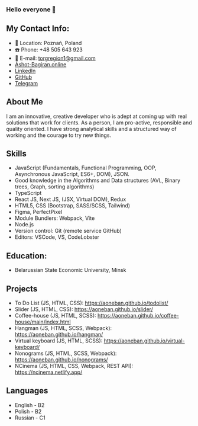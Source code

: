 ### Hello everyone 🤝

## My Contact Info:
* 🏡 Location: Poznań, Poland
* ☎️ Phone: +48 505 643 923
* 📧 E-mail: torgregion1@gmail.com
* [Ashot-Bagiran.online](https://Ashot-Bagiran.online)
* [LinkedIn](https://www.linkedin.com/in/ashot-bahiran-3a1ab022b/)
* [GitHub](https://github.com/aoneban)
* [Telegram](https://t.me/arsenal_2004)

## About Me
I am an innovative, creative developer who is adept at coming up with real solutions that work for clients. As a person, I am pro-active, responsible and quality oriented. I have strong analytical skills and a structured way of working and the courage to try new things.
## Skills
* JavaScript (Fundamentals, Functional Programming, OOP, Asynchronous JavaScript, ES6+, DOM), JSON.
* Good knowledge in the Algorithms and Data structures (AVL, Binary trees, Graph, sorting algorithms)
* TypeScript
* React JS, Next JS, (JSX, Virtual DOM), Redux
* HTML5, CSS (Bootstrap, SASS/SCSS, Tailwind)
* Figma, PerfectPixel
* Module Bundlers: Webpack, Vite
* Node.js
* Version control: Git (remote service GitHub)
* Editors: VSCode, VS, CodeLobster

## Education: 
* Belarussian State Economic University, Minsk

## Projects 
- To Do List (JS, HTML, CSS): https://aoneban.github.io/todolist/
- Slider (JS, HTML, CSS): https://aoneban.github.io/slider/
- Coffee-house (JS, HTML, SCSS): https://aoneban.github.io/coffee-house/main/index.html
- Hangman (JS, HTML, SCSS, Webpack): https://aoneban.github.io/hangman/
- Virtual keyboard (JS, HTML, SCSS): https://aoneban.github.io/virtual-keyboard/
- Nonograms (JS, HTML, SCSS, Webpack): https://aoneban.github.io/nonograms/
- NCinema (JS, HTML, CSS, Webpack, REST API): https://ncinema.netlify.app/

## Languages
* English - B2
* Polish - B2
* Russian - C1

